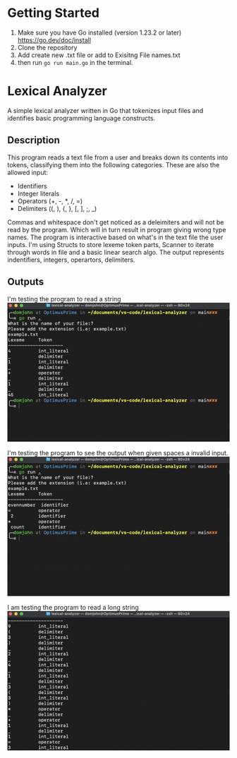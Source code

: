 # Getting Started

1. Make sure you have Go installed (version 1.23.2 or later) https://go.dev/doc/install
2. Clone the repository
3. Add create new .txt file or add to Exisitng File names.txt
4. then run `go run main.go` in the terminal.

# Lexical Analyzer

A simple lexical analyzer written in Go that tokenizes input files and identifies basic programming language constructs.

## Description

This program reads a text file from a user and breaks down its contents into tokens, classifying them into the following categories. These are also the allowed input:

- Identifiers
- Integer literals
- Operators (+, -, *, /, =)
- Delimiters ((, ), {, }, [, ], ;, _)

Commas and whitespace don't get noticed as a deleimiters and will not be read by the program. Which will in turn result in program giving wrong type names.
The program is interactive based on what's in the text file the user inputs.
I'm using Structs to store lexeme token parts, Scanner to iterate through words in file and a basic linear search algo. The output represents indentifiers, integers, operartors, delimiters.


## Outputs

I'm testing the program to read a string
![Alt text](./run1.png)



I'm testing the program to see the output when given spaces a invalid input.
![Alt text](./run2.png)



I am testing the program to read a long string
![Alt text](./run3.png)
